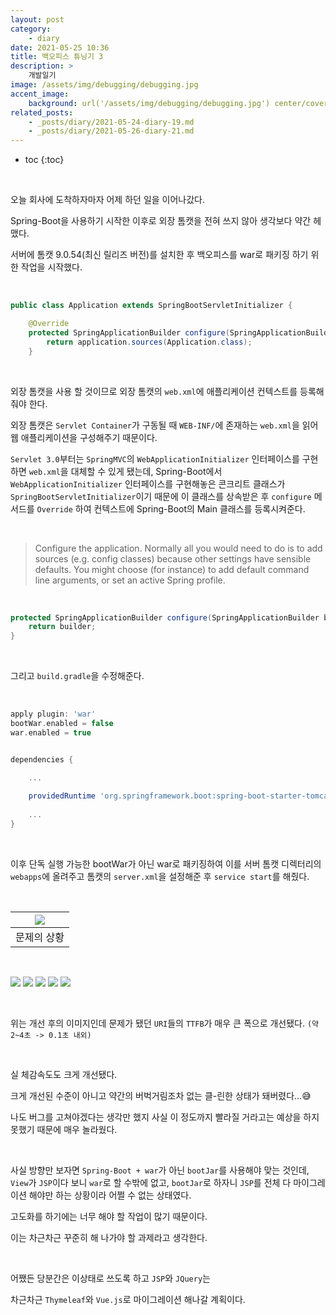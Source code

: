 ```yaml
---
layout: post
category:
    - diary
date: 2021-05-25 10:36
title: 백오피스 튜닝기 3
description: >
    개발일기
image: /assets/img/debugging/debugging.jpg
accent_image:
    background: url('/assets/img/debugging/debugging.jpg') center/cover
related_posts:
    - _posts/diary/2021-05-24-diary-19.md
    - _posts/diary/2021-05-26-diary-21.md
---
```


* toc
{:toc}

&nbsp;

오늘 회사에 도착하자마자 어제 하던 일을 이어나갔다.

Spring-Boot을 사용하기 시작한 이후로 외장 톰캣을 전혀 쓰지 않아 생각보다 약간 헤맸다.

서버에 톰캣 9.0.54(최신 릴리즈 버전)를 설치한 후 백오피스를 war로 패키징 하기 위한 작업을 시작했다.

&nbsp;  

```java
public class Application extends SpringBootServletInitializer {

	@Override
	protected SpringApplicationBuilder configure(SpringApplicationBuilder application) {
		return application.sources(Application.class);
	}
```

&nbsp;  

외장 톰캣을 사용 할 것이므로 외장 톰캣의 `web.xml`에 애플리케이션 컨텍스트를 등록해줘야 한다.

외장 톰캣은 `Servlet Container`가 구동될 때 `WEB-INF/`에 존재하는 `web.xml`을 읽어 웹 애플리케이션을 구성해주기 때문이다.

`Servlet 3.0`부터는 `SpringMVC`의 `WebApplicationInitializer` 인터페이스를 구현하면 `web.xml`을 대체할 수 있게 됐는데, Spring-Boot에서 `WebApplicationInitializer` 인터페이스를 구현해놓은 콘크리트 클래스가 `SpringBootServletInitializer`이기 때문에 이 클래스를 상속받은 후 `configure` 메서드를 `Override` 하여 
컨텍스트에 Spring-Boot의 Main 클래스를 등록시켜준다.

&nbsp;  

> Configure the application. Normally all you would need to do is to add sources (e.g. config classes) because other settings have sensible defaults. You might choose (for instance) to add default command line arguments, or set an active Spring profile.

&nbsp;  

```java
protected SpringApplicationBuilder configure(SpringApplicationBuilder builder) {
    return builder;
}
```

&nbsp;  

그리고 `build.gradle`을 수정해준다.

&nbsp;  

```groovy
apply plugin: 'war'
bootWar.enabled = false
war.enabled = true


dependencies {

	...
    
    providedRuntime 'org.springframework.boot:spring-boot-starter-tomcat'
    
    ...
}
```

&nbsp;  

이후 단독 실행 가능한 bootWar가 아닌 war로 패키징하여 이를 서버 톰캣 디렉터리의 `webapps`에 올려주고 톰캣의 `server.xml`을 설정해준 후 `service start`를 해줬다.

&nbsp;  

|![](https://img1.daumcdn.net/thumb/R1280x0/?scode=mtistory2&fname=https%3A%2F%2Fblog.kakaocdn.net%2Fdn%2FbyDOyO%2Fbtq5GZ2Uht7%2FZk6ymlLzT1j1ZCgg4DeLt0%2Fimg.png)|
|:---:|
|문제의 상황|

&nbsp;  

![](https://img1.daumcdn.net/thumb/R1280x0/?scode=mtistory2&fname=https%3A%2F%2Fblog.kakaocdn.net%2Fdn%2FlIiqm%2Fbtq5J2rqWHM%2FSOUQBCn30yuXSb7IQH0E30%2Fimg.png)
![](https://img1.daumcdn.net/thumb/R1280x0/?scode=mtistory2&fname=https%3A%2F%2Fblog.kakaocdn.net%2Fdn%2Fonhc6%2Fbtq5IuaE9FC%2FJZN2aOeASPougT0q0x5JEk%2Fimg.png)
![](https://img1.daumcdn.net/thumb/R1280x0/?scode=mtistory2&fname=https%3A%2F%2Fblog.kakaocdn.net%2Fdn%2FwnxPa%2Fbtq5JCTFbqk%2FoJ9Sk6RxQKitvUYSnGvn00%2Fimg.png)
![](https://img1.daumcdn.net/thumb/R1280x0/?scode=mtistory2&fname=https%3A%2F%2Fblog.kakaocdn.net%2Fdn%2FcT5TZB%2Fbtq5FTIUi2L%2Fvd2PqN7WUGgEApNEnogLkK%2Fimg.png)
![](https://img1.daumcdn.net/thumb/R1280x0/?scode=mtistory2&fname=https%3A%2F%2Fblog.kakaocdn.net%2Fdn%2FcvxfRZ%2Fbtq5FcWCxpt%2F7FdlJWB270i9KUD7TSxmS1%2Fimg.png)

&nbsp;  

위는 개선 후의 이미지인데 문제가 됐던 `URI`들의 `TTFB`가 매우 큰 폭으로 개선됐다. `(약 2~4초 -> 0.1초 내외)`

&nbsp;  

실 체감속도도 크게 개선됐다. 

크게 개선된 수준이 아니고 약간의 버벅거림조차 없는 클-린한 상태가 돼버렸다...😅

나도 버그를 고쳐야겠다는 생각만 했지 사실 이 정도까지 빨라질 거라고는 예상을 하지 못했기 때문에 매우 놀라웠다.

&nbsp;  

사실 방향만 보자면 `Spring-Boot + war`가 아닌 `bootJar`를 사용해야 맞는 것인데, `View`가 `JSP`이다 보니 `war`로 할 수밖에 없고, `bootJar`로 하자니 `JSP`를 전체 다 마이그레이션 해야만 하는 상황이라 어쩔 수 없는 상태였다.

고도화를 하기에는 너무 해야 할 작업이 많기 때문이다.

이는 차근차근 꾸준히 해 나가야 할 과제라고 생각한다.

&nbsp;  

어쨌든 당분간은 이상태로 쓰도록 하고 `JSP`와 `JQuery`는 

차근차근 `Thymeleaf`와 `Vue.js`로 마이그레이션 해나갈 계획이다.

&nbsp;  

